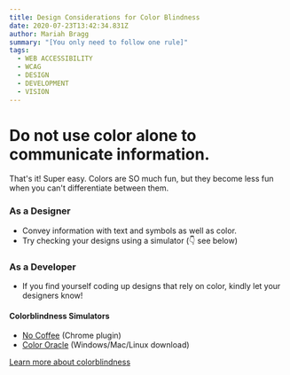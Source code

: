 ```yaml
---
title: Design Considerations for Color Blindness
date: 2020-07-23T13:42:34.831Z
author: Mariah Bragg
summary: "[You only need to follow one rule]"
tags:
  - WEB ACCESSIBILITY
  - WCAG
  - DESIGN
  - DEVELOPMENT
  - VISION
---
```


# **Do not use color alone to communicate information.**

That's it! Super easy. Colors are SO much fun, but they become less fun when you can't differentiate between them.

### As a Designer

- Convey information with text and symbols as well as color.
- Try checking your designs using a simulator (👇 see below)

### As a Developer

- If you find yourself coding up designs that rely on color, kindly let your designers know!

#### Colorblindness Simulators

- [No Coffee](https://chrome.google.com/webstore/detail/nocoffee/jjeeggmbnhckmgdhmgdckeigabjfbddl?hl=en-US) (Chrome plugin)
- [Color Oracle](http://www.colororacle.org/) (Windows/Mac/Linux download)

[Learn more about colorblindness](/posts/what-is-colorblindness/)
